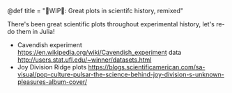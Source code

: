@def title = "🚧WIP🚧: Great plots in scientifc history, remixed"

There's been great scientific plots throughout experimental history, let's re-do them in Julia!

- Cavendish experiment https://en.wikipedia.org/wiki/Cavendish_experiment
  data http://users.stat.ufl.edu/~winner/datasets.html
- Joy Division Ridge plots https://blogs.scientificamerican.com/sa-visual/pop-culture-pulsar-the-science-behind-joy-division-s-unknown-pleasures-album-cover/
